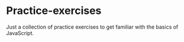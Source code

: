 # Practice-exercises

Just a collection of practice exercises to get familiar with the basics of JavaScript.
